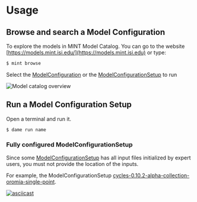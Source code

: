 # Usage

## Browse and search a Model Configuration

To explore the models in MINT Model Catalog. You can go to the website [https://models.mint.isi.edu/](https://models.mint.isi.edu) or type:

```bash
$ mint browse
```


Select the [ModelConfiguration](https://mintproject.readthedocs.io/en/latest/modelcatalog/#model-configuration) or the [ModelConfigurationSetup](https://mintproject.readthedocs.io/en/latest/modelcatalog/#model-configuration-setup) to run

![Model catalog overview](./figures/example2.gif "Model catalog overview")


## Run a Model Configuration Setup

Open a terminal and run it.

```bash
$ dame run name
```

### Fully configured ModelConfigurationSetup

Since some [ModelConfigurationSetup](https://mintproject.readthedocs.io/en/latest/modelcatalog/#model-configuration-setup) has all input files initialized by expert users, you must not provide the location of the inputs.

For example, the ModelConfigurationSetup [cycles-0.10.2-alpha-collection-oromia-single-point](https://models.mint.isi.edu/models/explore/CYCLES/cycles_v0.10.2_alpha/cycles-0.10.2-alpha-collection/cycles-0.10.2-alpha-collection-oromia-single-point).

[![asciicast](https://asciinema.org/a/ZhVn1dI5NBIzaaWGaIlD563Cj.svg)](https://asciinema.org/a/ZhVn1dI5NBIzaaWGaIlD563Cj)
